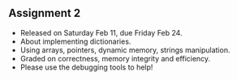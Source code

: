 ## Assignment 2

- Released on Saturday Feb 11, due Friday Feb 24.
- About implementing dictionaries.
- Using arrays, pointers, dynamic memory, strings manipulation.
- Graded on correctness, memory integrity and efficiency.
- Please use the debugging tools to help!
